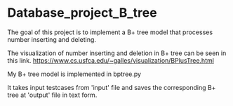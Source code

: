 # Database_project_B_tree
The goal of this project is to implement a B+ tree model that processes number inserting and deleting.

The visualization of number inserting and deletion in B+ tree can be seen in this link. https://www.cs.usfca.edu/~galles/visualization/BPlusTree.html

My B+ tree model is implemented in bptree.py

It takes input testcases from 'input' file and saves the corresponding B+ tree at 'output' file in text form.
